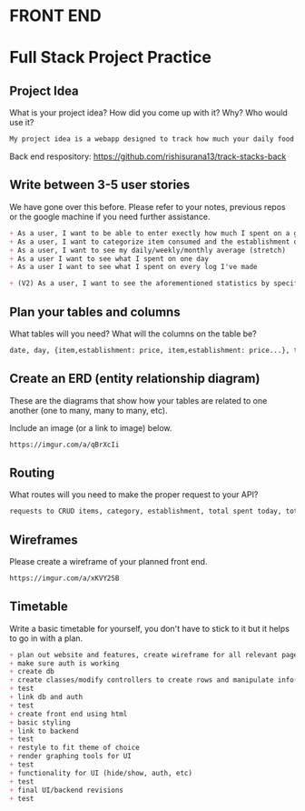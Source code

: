 # FRONT END
# Full Stack Project Practice


## Project Idea

What is your project idea?  How did you come up with it? Why? Who would use it?

```md
My project idea is a webapp designed to track how much your daily food incidentals are by entering how much you have spent in one day. A lot of it could be saved -- I am witnessing a culture that normalizes eating outside food and reduces the will to prepare and cook ones own food, which is a healthier choice, in many aspects including a financial one. From my own experience,  it is an eye opener. My target market would be college (and above) students and young professionals, as this demographic's habits will determine future spending habits in respect to food/meals.
```
Back end respository: https://github.com/rishisurana13/track-stacks-back

## Write between 3-5 user stories

We have gone over this before. Please refer to your notes, previous repos or the
google machine if you need further assistance.

```md
+ As a user, I want to be able to enter exectly how much I spent on a given day
+ As a user, I want to categorize item consumed and the establishment of origin. (stretch)
+ As a user, I want to see my daily/weekly/monthly average (stretch)
+ As a user I want to see what I spent on one day
+ As a user I want to see what I spent on every log I've made

+ (V2) As a user, I want to see the aforementioned statistics by specified time-frame
```

## Plan your tables and columns

What tables will you need? What will the columns on the table be?

```md
date, day, {item,establishment: price, item,establishment: price...}, total spent, avg (only for sunday)

```

## Create an ERD (entity relationship diagram)

These are the diagrams that show how your tables are related to one another
(one to many, many to many, etc).

Include an image (or a link to image) below.

```md
https://imgur.com/a/qBrXcIi
```

## Routing

What routes will you need to make the proper request to your API?

```md
requests to CRUD items, category, establishment, total spent today, total spent on x date. (loose terms)
```

## Wireframes

Please create a wireframe of your planned front end.

```md
https://imgur.com/a/xKVY2SB
```

## Timetable

Write a basic timetable for yourself, you don't have to stick to it but it
helps to go in with a plan.

```md
+ plan out website and features, create wireframe for all relevant pages
+ make sure auth is working
+ create db
+ create classes/modify controllers to create rows and manipulate info(average)
+ test
+ link db and auth
+ test
+ create front end using html
+ basic styling
+ link to backend
+ test
+ restyle to fit theme of choice
+ render graphing tools for UI
+ test
+ functionality for UI (hide/show, auth, etc)
+ test
+ final UI/backend revisions
+ test


```

